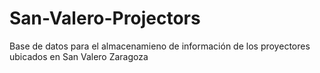 # San-Valero-Projectors
Base de datos para el almacenamieno de información de los proyectores ubicados en San Valero Zaragoza
